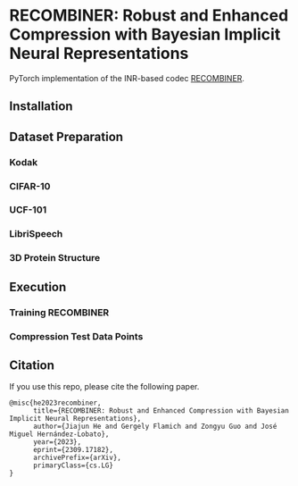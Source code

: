 ﻿# RECOMBINER: Robust and Enhanced Compression with Bayesian Implicit Neural Representations

PyTorch implementation of the INR-based codec [RECOMBINER](https://arxiv.org/abs/2309.17182). 

## Installation

## Dataset Preparation

### Kodak
### CIFAR-10
### UCF-101
### LibriSpeech
### 3D Protein Structure


## Execution

### Training RECOMBINER

### Compression Test Data Points


## Citation
If you use this repo, please cite the following paper.
```
@misc{he2023recombiner,
      title={RECOMBINER: Robust and Enhanced Compression with Bayesian Implicit Neural Representations}, 
      author={Jiajun He and Gergely Flamich and Zongyu Guo and José Miguel Hernández-Lobato},
      year={2023},
      eprint={2309.17182},
      archivePrefix={arXiv},
      primaryClass={cs.LG}
}
```
